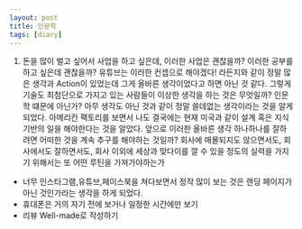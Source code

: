```yaml
---
layout: post
title: 인문학
tags: [diary]
---
```


1. 돈을 많이 벌고 싶어서 사업을 하고 싶은데, 이러한 사업은 괜찮을까? 이러한 공부를 하고 싶은데 괜찮을까? 유튜브는 이러한 컨셉으로 해야겠다! 라든지와 같이 정말 많은 생각과 Action이 있었는데 그게 올바른 생각이었다고 하면 아닌 것 같다. 그렇게 기술도 최첨단으로 가지고 있는 사람들이 이상한 생각을 하는 것은 무엇일까? 인문학 떄문에 아닌가? 아무 생각도 아닌 것과 같이 정말 쓸데없는 생각이라는 것을 알게 되었다. 아메리칸 팩토리를 보면서 나도 결국에는 현재 미국과 같이 설계 혹은 지식 기반의 일을 해야한다는 것을 알았다. 앞으로 이러한 올바른 생각 하나하나를 잘하려면 어떠한 것을 계속 추구를 해야하는 것일까? 회사에 매몰되지도 않으면서도, 회사에서도 잘하면서도, 회사 이외에 세상과 맞다이를 깔 수 있을 정도의 실력을 가지기 위해서는 또 어떤 루틴을 가져가야하는가

+ 너무 인스타그램,유튜브,페이스북을 쳐다보면서 정작 많이 보는 것은 랜딩 페이지가 아닌 것인가라는 생각을 하게 되었다.
+ 휴대폰은 거의 자기 전에 보거나 일정한 시간에만 보기 
+ 리뷰 Well-made로 작성하기